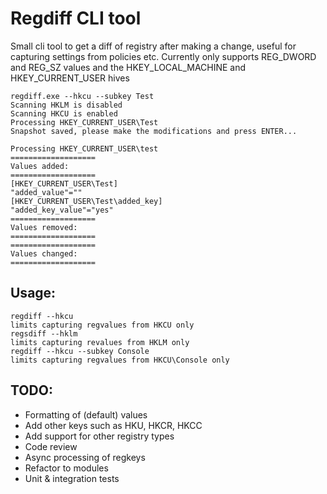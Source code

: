 # Regdiff CLI tool
Small cli tool to get a diff of registry after making a change, useful for capturing settings from policies etc.
Currently only supports REG_DWORD and REG_SZ values and the HKEY_LOCAL_MACHINE and HKEY_CURRENT_USER hives

```
regdiff.exe --hkcu --subkey Test
Scanning HKLM is disabled
Scanning HKCU is enabled
Processing HKEY_CURRENT_USER\Test
Snapshot saved, please make the modifications and press ENTER...

Processing HKEY_CURRENT_USER\test
===================
Values added:
===================
[HKEY_CURRENT_USER\Test]
"added_value"=""
[HKEY_CURRENT_USER\Test\added_key]
"added_key_value"="yes"
===================
Values removed:
===================
===================
Values changed:
===================
```

## Usage:
    regdiff --hkcu
    limits capturing regvalues from HKCU only
    regsdiff --hklm
    limits capturing revalues from HKLM only
    regdiff --hkcu --subkey Console
    limits capturing regvalues from HKCU\Console only
## TODO:
- Formatting of (default) values
- Add other keys such as HKU, HKCR, HKCC
- Add support for other registry types
- Code review
- Async processing of regkeys
- Refactor to modules
- Unit & integration tests
